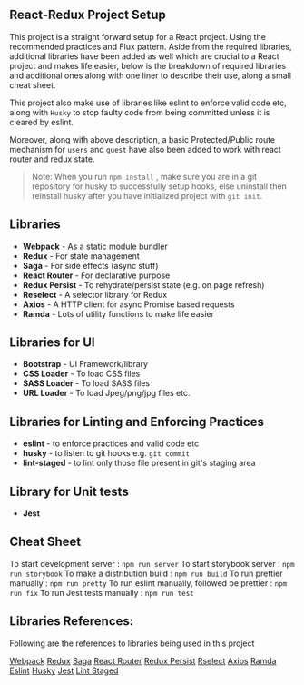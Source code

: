 ## React-Redux Project Setup

This project is a straight forward setup for a React project. Using the recommended practices and Flux pattern. Aside from the required libraries, additional libraries have been added as well which are crucial to a React project and makes life easier, below is the breakdown of required libraries and additional ones along with one liner to describe their use, along a small cheat sheet.

This project also make use of libraries like eslint to enforce valid code etc, along with `Husky` to stop faulty code from being committed unless it is cleared by eslint.

Moreover, along with above description, a basic Protected/Public route mechanism for `users` and `guest` have also been added to work with react router and redux state.

> Note: When you run `npm install` , make sure you are in a git repository for husky to successfully setup hooks, else uninstall then reinstall husky after you have initialized project with `git init`.

## Libraries

-   **Webpack** - As a static module bundler
-   **Redux** - For state management
-   **Saga** - For side effects (async stuff)
-   **React Router** - For declarative purpose
-   **Redux Persist** - To rehydrate/persist state (e.g. on page refresh)
-   **Reselect** - A selector library for Redux
-   **Axios** - A HTTP client for async Promise based requests
-   **Ramda** - Lots of utility functions to make life easier

## Libraries for UI

-   **Bootstrap** - UI Framework/library
-   **CSS Loader** - To load CSS files
-   **SASS Loader** - To load SASS files
-   **URL Loader** - To load Jpeg/png/jpg files etc.

## Libraries for Linting and Enforcing Practices

-   **eslint** - to enforce practices and valid code etc
-   **husky** - to listen to git hooks e.g. `git commit`
-   **lint-staged** - to lint only those file present in git's staging area

## Library for Unit tests

-   **Jest**

## Cheat Sheet

To start development server : `npm run server`
To start storybook server : `npm run storybook`
To make a distribution build : `npm run build`
To run prettier manually : `npm run pretty`
To run eslint manually, followed be prettier : `npm run fix`
To run Jest tests manually : `npm run test`

## Libraries References:

Following are the references to libraries being used in this project

[Webpack](https://webpack.js.org/concepts/)
[Redux](https://redux.js.org/)
[Saga](https://redux-saga.js.org/)
[React Router](https://reacttraining.com/react-router/web/guides/quick-start)
[Redux Persist](https://github.com/rt2zz/redux-persist)
[Rselect](https://github.com/reduxjs/reselect)
[Axios](https://github.com/axios/axios)
[Ramda](https://ramdajs.com/)
[Eslint](https://eslint.org/docs/user-guide/getting-started)
[Husky](https://github.com/typicode/husky)
[Jest](https://jestjs.io/)
[Lint Staged](https://github.com/okonet/lint-staged)
